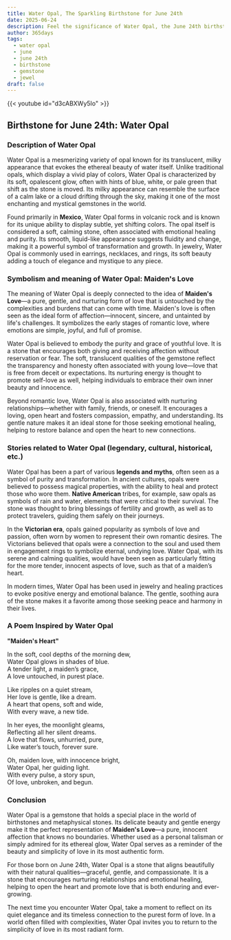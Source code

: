```yaml
---
title: Water Opal, The Sparkling Birthstone for June 24th
date: 2025-06-24
description: Feel the significance of Water Opal, the June 24th birthstone symbolizing Maiden's love. Let its beauty and meaning brighten your day.
author: 365days
tags:
  - water opal
  - june
  - june 24th
  - birthstone
  - gemstone
  - jewel
draft: false
---
```


{{< youtube id="d3cABXWy5Io" >}}

## Birthstone for June 24th: Water Opal

### Description of Water Opal

Water Opal is a mesmerizing variety of opal known for its translucent, milky appearance that evokes the ethereal beauty of water itself. Unlike traditional opals, which display a vivid play of colors, Water Opal is characterized by its soft, opalescent glow, often with hints of blue, white, or pale green that shift as the stone is moved. Its milky appearance can resemble the surface of a calm lake or a cloud drifting through the sky, making it one of the most enchanting and mystical gemstones in the world.

Found primarily in **Mexico**, Water Opal forms in volcanic rock and is known for its unique ability to display subtle, yet shifting colors. The opal itself is considered a soft, calming stone, often associated with emotional healing and purity. Its smooth, liquid-like appearance suggests fluidity and change, making it a powerful symbol of transformation and growth. In jewelry, Water Opal is commonly used in earrings, necklaces, and rings, its soft beauty adding a touch of elegance and mystique to any piece.

### Symbolism and meaning of Water Opal: Maiden's Love

The meaning of Water Opal is deeply connected to the idea of **Maiden's Love**—a pure, gentle, and nurturing form of love that is untouched by the complexities and burdens that can come with time. Maiden's love is often seen as the ideal form of affection—innocent, sincere, and untainted by life's challenges. It symbolizes the early stages of romantic love, where emotions are simple, joyful, and full of promise.

Water Opal is believed to embody the purity and grace of youthful love. It is a stone that encourages both giving and receiving affection without reservation or fear. The soft, translucent qualities of the gemstone reflect the transparency and honesty often associated with young love—love that is free from deceit or expectations. Its nurturing energy is thought to promote self-love as well, helping individuals to embrace their own inner beauty and innocence.

Beyond romantic love, Water Opal is also associated with nurturing relationships—whether with family, friends, or oneself. It encourages a loving, open heart and fosters compassion, empathy, and understanding. Its gentle nature makes it an ideal stone for those seeking emotional healing, helping to restore balance and open the heart to new connections.

### Stories related to Water Opal (legendary, cultural, historical, etc.)

Water Opal has been a part of various **legends and myths**, often seen as a symbol of purity and transformation. In ancient cultures, opals were believed to possess magical properties, with the ability to heal and protect those who wore them. **Native American** tribes, for example, saw opals as symbols of rain and water, elements that were critical to their survival. The stone was thought to bring blessings of fertility and growth, as well as to protect travelers, guiding them safely on their journeys.

In the **Victorian era**, opals gained popularity as symbols of love and passion, often worn by women to represent their own romantic desires. The Victorians believed that opals were a connection to the soul and used them in engagement rings to symbolize eternal, undying love. Water Opal, with its serene and calming qualities, would have been seen as particularly fitting for the more tender, innocent aspects of love, such as that of a maiden’s heart.

In modern times, Water Opal has been used in jewelry and healing practices to evoke positive energy and emotional balance. The gentle, soothing aura of the stone makes it a favorite among those seeking peace and harmony in their lives.

### A Poem Inspired by Water Opal

**"Maiden's Heart"**

In the soft, cool depths of the morning dew,  
Water Opal glows in shades of blue.  
A tender light, a maiden’s grace,  
A love untouched, in purest place.

Like ripples on a quiet stream,  
Her love is gentle, like a dream.  
A heart that opens, soft and wide,  
With every wave, a new tide.

In her eyes, the moonlight gleams,  
Reflecting all her silent dreams.  
A love that flows, unhurried, pure,  
Like water’s touch, forever sure.

Oh, maiden love, with innocence bright,  
Water Opal, her guiding light.  
With every pulse, a story spun,  
Of love, unbroken, and begun.

### Conclusion

Water Opal is a gemstone that holds a special place in the world of birthstones and metaphysical stones. Its delicate beauty and gentle energy make it the perfect representation of **Maiden's Love**—a pure, innocent affection that knows no boundaries. Whether used as a personal talisman or simply admired for its ethereal glow, Water Opal serves as a reminder of the beauty and simplicity of love in its most authentic form.

For those born on June 24th, Water Opal is a stone that aligns beautifully with their natural qualities—graceful, gentle, and compassionate. It is a stone that encourages nurturing relationships and emotional healing, helping to open the heart and promote love that is both enduring and ever-growing.

The next time you encounter Water Opal, take a moment to reflect on its quiet elegance and its timeless connection to the purest form of love. In a world often filled with complexities, Water Opal invites you to return to the simplicity of love in its most radiant form.